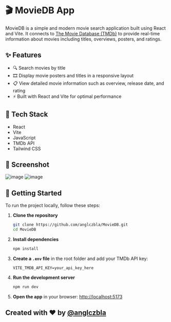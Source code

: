 # 🎬 MovieDB App

MovieDB is a simple and modern movie search application built using React and Vite. It connects to [The Movie Database (TMDb)](https://www.themoviedb.org/documentation/api) to provide real-time information about movies including titles, overviews, posters, and ratings.

## ✨ Features

- 🔍 Search movies by title
- 🎞️ Display movie posters and titles in a responsive layout
- 📋 View detailed movie information such as overview, release date, and rating
- ⚡ Built with React and Vite for optimal performance

## 🚀 Tech Stack

- React
- Vite
- JavaScript
- TMDb API
- Tailwind CSS

## 📸 Screenshot
![image](https://github.com/user-attachments/assets/21378398-e533-43f2-af86-d06ff484c70f)
![image](https://github.com/user-attachments/assets/80e2d9fc-c481-4039-a26d-ac2c5aa1402f)


## 🔧 Getting Started

To run the project locally, follow these steps:

1. **Clone the repository**
   ```bash
   git clone https://github.com/anglczbla/MovieDB.git
   cd MovieDB
   ```

2. **Install dependencies**
   ```bash
   npm install
   ```

3. **Create a `.env` file** in the root folder and add your TMDb API key:
   ```env
   VITE_TMDB_API_KEY=your_api_key_here
   ```

4. **Run the development server**
   ```bash
   npm run dev
   ```

5. **Open the app** in your browser:
   [http://localhost:5173](http://localhost:5173)


## Created with ❤️ by [@anglczbla](https://github.com/anglczbla)
